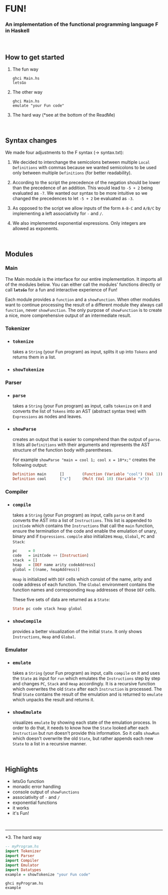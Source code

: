 
# FUN! 
### An implementation of the functional programming language F in Haskell
<br/>

## How to get started
1. The fun way
   ```Shell
   ghci Main.hs
   letsGo
   ```
2. The other way
   ```Shell
   ghci Main.hs
   emulate "your Fun code"
   ```
3. The hard way (*see at the bottom of the ReadMe)
   
<br/>

## Syntax changes
We made four adjustments to the F syntax (-> syntax.txt):
1. We decided to interchange the semicolons between multiple `Local Definitions` with commas because we wanted semicolons to be used only between multiple `Definitions` (for better readability).

2. According to the script the precedence of the negation should be lower than the precedence of an addition. This would lead to `-5 + 2` being evaluated as `-7`. We wanted our syntax to be more intuitive so we changed the precedences to let `-5 + 2` be evaluated as `-3`.
   
3. As opposed to the script we allow inputs of the form `A-B-C` and `A/B/C` by implementing a left associativity for `-` and `/`.
   
4.  We also implemented exponential expressions. Only integers are allowed as exponents.
<br/>

## Modules
### Main
The Main module is the interface for our entire implementation. It imports all of the modules below. You can either call the modules' functions directly or call **`letsGo`** for a fun and interactive experience of Fun!

Each module provides a `function` and a `showFunction`. When other modules want to continue processing the result of a different module they always call `function`, never `showFunction`. The only purpose of `showFunction` is to create a nice, more comprehensive output of an intermediate result.

### Tokenizer

- ### `tokenize`
    takes a `String` (your Fun program) as input, splits it up into `Tokens` and returns them in a list.
    
- ### `showTokenize`
    

### Parser
- ### `parse`
    takes a `String` (your Fun program) as input, calls `tokenize` on it and converts the list of `Tokens` into an AST (abstract syntax tree) with `Expressions` as nodes and leaves.

- ### `showParse`
    creates an output that is easier to comprehend than the output of `parse`. It lists all `Definitions` with their arguments and represents the AST structure of the function body with parentheses.
    
    For example `showParse "main = cool 1; cool x = 10*x;"`
    creates the following output:
    ```Haskell
    Definition main      []        (Function (Variable "cool") (Val 1))
    Definition cool      ["x"]     (Mult (Val 10) (Variable "x"))
    ```
### Compiler
- ### `compile`
    takes a `String` (your Fun program) as input, calls `parse` on it and converts the AST into a list of `Instructions`. This list is appended to `initCode` which contains the `Instructions` that call the `main` function, ensure the termination of the code and enable the emulation of unary, binary and if `Expressions`. `compile` also initializes `Heap`, `Global`, `PC` and `Stack`:
    ```Haskell
    pc     = 0
    code   = initCode ++ [Instruction]
    stack  = []
    heap   = [DEF name arity codeAddress]
    global = [(name, heapAddress)]
    ```
    `Heap` is initialized with `DEF` cells which consist of the name, arity and code address of each function. The `Global` environment contains the function names and corresponding `Heap` addresses of those `DEF` cells.
    
    These five sets of data are returned as a `State`:
    ``` Haskell
    State pc code stack heap global
    ```

- ### `showCompile`
    provides a better visualization of the initial `State`. It only shows `Instructions`, `Heap` and `Global`.

### Emulator
- ### `emulate`
    takes a `String` (your Fun program) as input, calls `compile` on it and uses the `State` as input for `run` which emulates the `Instructions` step by step and changes `PC`, `Stack` and `Heap` accordingly. It is a recursive function which overwrites the old `State` after each `Instruction` is processed. The final `State` contains the result of the emulation and is returned to `emulate` which unpacks the result and returns it.

- ### `showEmulate`
    visualizes `emulate` by showing each state of the emulation process. In order to do that, it needs to know how the `State` looked after each `Instruction` but run doesn't provide this information. So it calls `showRun` which doesn't overwrite the old `State`, but rather appends each new `State` to a list in a recursive manner.
   
<br/>

## Highlights
- letsGo function
- monadic error handling
- console output of `showFunctions`
- associativity of `-` and `/`
- exponential functions
- it works
- it's Fun!
  
<br/>

---

*3.   The hard way
   ```Haskell
   -- myProgram.hs
   import Tokenizer
   import Parser
   import Compiler
   import Emulator
   import Datatypes
   example = showTokenize "your Fun code"
   ```
   ```Shell
   ghci myProgram.hs
   example
   ```
